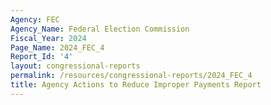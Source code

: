 ```yaml
---
Agency: FEC
Agency_Name: Federal Election Commission
Fiscal_Year: 2024
Page_Name: 2024_FEC_4
Report_Id: '4'
layout: congressional-reports
permalink: /resources/congressional-reports/2024_FEC_4
title: Agency Actions to Reduce Improper Payments Report
---
```

